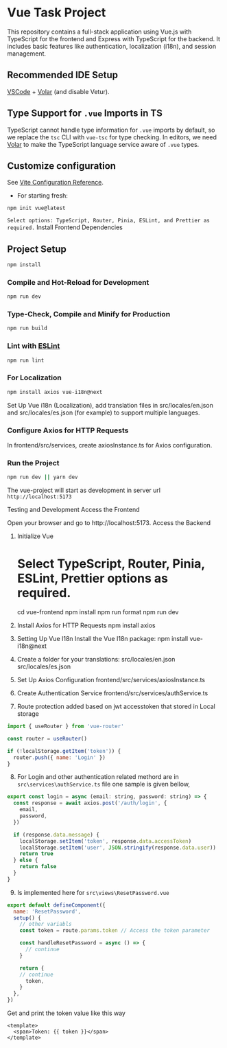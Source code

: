 # Vue Task Project

This repository contains a full-stack application using Vue.js with TypeScript for the frontend and Express with TypeScript for the backend. It includes basic features like authentication, localization (i18n), and session management.

## Recommended IDE Setup

[VSCode](https://code.visualstudio.com/) + [Volar](https://marketplace.visualstudio.com/items?itemName=Vue.volar) (and disable Vetur).

## Type Support for `.vue` Imports in TS

TypeScript cannot handle type information for `.vue` imports by default, so we replace the `tsc` CLI with `vue-tsc` for type checking. In editors, we need [Volar](https://marketplace.visualstudio.com/items?itemName=Vue.volar) to make the TypeScript language service aware of `.vue` types.

## Customize configuration

See [Vite Configuration Reference](https://vite.dev/config/).

- For starting fresh:

```bash
npm init vue@latest
```

`Select options: TypeScript, Router, Pinia, ESLint, and Prettier as required.`
Install Frontend Dependencies

## Project Setup

```sh
npm install
```

### Compile and Hot-Reload for Development

```sh
npm run dev
```

### Type-Check, Compile and Minify for Production

```sh
npm run build
```

### Lint with [ESLint](https://eslint.org/)

```sh
npm run lint
```

### For Localization

```bash
npm install axios vue-i18n@next
```

Set Up Vue i18n (Localization), add translation files in src/locales/en.json and src/locales/es.json (for example) to support multiple languages.

### Configure Axios for HTTP Requests

In frontend/src/services, create axiosInstance.ts for Axios configuration.

### Run the Project

```bash
npm run dev || yarn dev
```

The vue-project will start as development in server url `http://localhost:5173`

Testing and Development
Access the Frontend

Open your browser and go to http://localhost:5173.
Access the Backend

1. Initialize Vue

   # Select TypeScript, Router, Pinia, ESLint, Prettier options as required.

   cd vue-frontend
   npm install
   npm run format
   npm run dev

2. Install Axios for HTTP Requests
   npm install axios

3. Setting Up Vue I18n
   Install the Vue I18n package:
   npm install vue-i18n@next

4. Create a folder for your translations:
   src/locales/en.json
   src/locales/es.json

5. Set Up Axios Configuration
   frontend/src/services/axiosInstance.ts

6. Create Authentication Service
   frontend/src/services/authService.ts

7. Route protection added based on jwt accesstoken that stored in Local storage

```javascript
import { useRouter } from 'vue-router'

const router = useRouter()

if (!localStorage.getItem('token')) {
  router.push({ name: 'Login' })
}
```

8. For Login and other authentication related methord are in `src\services\authService.ts` file one sample is given bellow,

```javaScript
export const login = async (email: string, password: string) => {
  const response = await axios.post('/auth/login', {
    email,
    password,
  })

  if (response.data.message) {
    localStorage.setItem('token', response.data.accessToken)
    localStorage.setItem('user', JSON.stringify(response.data.user))
    return true
  } else {
    return false
  }
}
```

9.  Is implemented here for `src\views\ResetPassword.vue`

```javaScript
export default defineComponent({
  name: 'ResetPassword',
  setup() {
    // other variabls
    const token = route.params.token // Access the token parameter

    const handleResetPassword = async () => {
      // continue
    }

    return {
    // continue
      token,
    }
  },
})
```

Get and print the token value like this way

```vue
<template>
  <span>Token: {{ token }}</span>
</template>
```

